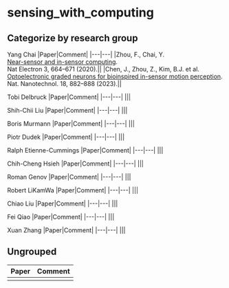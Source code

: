 # sensing_with_computing
## Categorize by research group
Yang Chai
|Paper|Comment|
|---|---|
|Zhou, F., Chai, Y.<br>[Near-sensor and in-sensor computing](https://doi.org/10.1038/s41928-020-00501-9).<br>Nat Electron 3, 664–671 (2020).||
|Chen, J., Zhou, Z., Kim, B.J. et al.<br>[Optoelectronic graded neurons for bioinspired in-sensor motion perception](https://doi.org/10.1038/s41565-023-01379-2).<br>Nat. Nanotechnol. 18, 882–888 (2023).||

Tobi Delbruck
|Paper|Comment|
|---|---|
|||

Shih-Chii Liu
|Paper|Comment|
|---|---|
|||

Boris Murmann
|Paper|Comment|
|---|---|
|||

Piotr Dudek
|Paper|Comment|
|---|---|
|||

Ralph Etienne-Cummings
|Paper|Comment|
|---|---|
|||

Chih-Cheng Hsieh
|Paper|Comment|
|---|---|
|||

Roman Genov
|Paper|Comment|
|---|---|
|||

Robert LiKamWa
|Paper|Comment|
|---|---|
|||

Chiao Liu
|Paper|Comment|
|---|---|
|||

Fei Qiao
|Paper|Comment|
|---|---|
|||

Xuan Zhang
|Paper|Comment|
|---|---|
|||
## Ungrouped
|Paper|Comment|
|---|---|
|||
